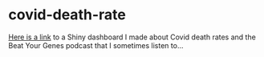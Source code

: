 # covid-death-rate

[Here is a link](https://djschoo.shinyapps.io/covid/) to a Shiny dashboard I made about Covid death rates and the Beat Your Genes podcast that I sometimes listen to...
